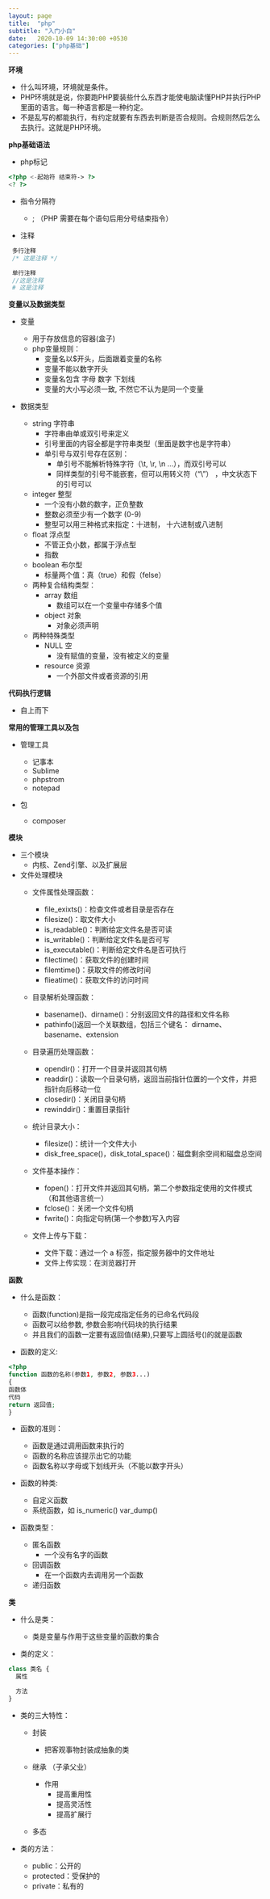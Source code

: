```yaml
---
layout: page
title:  "php"
subtitle: "入门小白"
date:   2020-10-09 14:30:00 +0530
categories: ["php基础"]
---
```


**环境**
 - 什么叫环境，环境就是条件。
 - PHP环境就是说，你要跑PHP要装些什么东西才能使电脑读懂PHP并执行PHP里面的语言。每一种语言都是一种约定。
 - 不是乱写的都能执行，有约定就要有东西去判断是否合规则。合规则然后怎么去执行。这就是PHP环境。

**php基础语法**
- php标记
```php
<?php <-起始符 结束符-> ?> 
<? ?>
```

- 指令分隔符
  - ; （PHP 需要在每个语句后用分号结束指令）
  
- 注释
```php
 多行注释
 /* 这是注释 */

 单行注释
 //这是注释
 # 这是注释
```

**变量以及数据类型**
 - 变量
   - 用于存放信息的容器(盒子)
   - php变量规则：
     - 变量名以$开头，后面跟着变量的名称
     - 变量不能以数字开头
     - 变量名包含 字母 数字 下划线 
     - 变量的大小写必须一致, 不然它不认为是同一个变量

 - 数据类型
   - string    字符串
     - 字符串由单或双引号来定义
     - 引号里面的内容全都是字符串类型（里面是数字也是字符串）
     - 单引号与双引号存在区别：
       - 单引号不能解析特殊字符（\t,   \r, \n ...），而双引号可以
       - 同样类型的引号不能嵌套，但可以用转义符（“\”）  ，中文状态下的引号可以
   - integer   整型
     - 一个没有小数的数字，正负整数
     - 整数必须至少有一个数字 (0-9)
     - 整型可以用三种格式来指定：十进制， 十六进制或八进制
   - float     浮点型
     - 不管正负小数，都属于浮点型
     - 指数
   - boolean   布尔型
     - 标量两个值：真（true）和假（felse）
   - 两种复合结构类型：
     - array     数组
       - 数组可以在一个变量中存储多个值
     - object    对象
       - 对象必须声明
   - 两种特殊类型
     - NULL      空
        - 没有赋值的变量，没有被定义的变量
     - resource  资源
        - 一个外部文件或者资源的引用

**代码执行逻辑**
 - 自上而下

**常用的管理工具以及包**
 - 管理工具
    - 记事本
    - Sublime
    - phpstrom
    - notepad

 - 包
    - composer

**模块**
 - 三个模块
   - 内核、Zend引擎、以及扩展层
 - 文件处理模块
   - 文件属性处理函数：
     - file_exixts()：检查文件或者目录是否存在
     - filesize()：取文件大小
     - is_readable()：判断给定文件名是否可读
     - is_writable()：判断给定文件名是否可写
     - is_executable()：判断给定文件名是否可执行
     - filectime()：获取文件的创建时间
     - filemtime()：获取文件的修改时间
     - flieatime()：获取文件的访问时间

   - 目录解析处理函数：
     - basename()、dirname()：分别返回文件的路径和文件名称
     - pathinfo()返回一个关联数组，包括三个键名： dirname、basename、extension

   - 目录遍历处理函数：
     - opendir()：打开一个目录并返回其句柄
     - readdir()：读取一个目录句柄，返回当前指针位置的一个文件，并把指针向后移动一位
     - closedir()：关闭目录句柄
     - rewinddir()：重置目录指针

   - 统计目录大小：
     -  filesize()：统计一个文件大小
     - disk_free_space()，disk_total_space()：磁盘剩余空间和磁盘总空间

   - 文件基本操作：
     - fopen()：打开文件并返回其句柄，第二个参数指定使用的文件模式（和其他语言统一）
     - fclose()：关闭一个文件句柄
     - fwrite()：向指定句柄(第一个参数)写入内容

   - 文件上传与下载：
     - 文件下载：通过一个 a 标签，指定服务器中的文件地址
     - 文件上传实现：在浏览器打开

**函数**
 - 什么是函数：
     - 函数(function)是指一段完成指定任务的已命名代码段
     - 函数可以给参数, 参数会影响代码块的执行结果
     - 并且我们的函数一定要有返回值(结果),只要写上圆括号()的就是函数

 - 函数的定义:
```php
<?php 
function 函数的名称(参数1, 参数2, 参数3...)
{
函数体
代码
return 返回值;
}
```

- 函数的准则：
  - 函数是通过调用函数来执行的
  - 函数的名称应该提示出它的功能
  - 函数名称以字母或下划线开头（不能以数字开头）



- 函数的种类:
  - 自定义函数
  - 系统函数，如 is_numeric() var_dump()

- 函数类型：
  - 匿名函数
     - 一个没有名字的函数
  - 回调函数
     - 在一个函数内去调用另一个函数
  - 递归函数

**类**
 - 什么是类：
   - 类是变量与作用于这些变量的函数的集合

 - 类的定义：
```php
class 类名 {
  属性

  方法
}
```
 - 类的三大特性：
   - 封装
     - 把客观事物封装成抽象的类

   - 继承 （子承父业）
     - 作用
       - 提高重用性
       - 提高灵活性
       - 提高扩展行
   - 多态

 - 类的方法：
   - public：公开的
   - protected：受保护的
   - private：私有的
